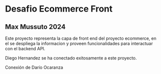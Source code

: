 # Desafio Ecommerce Front
## Max Mussuto 2024

Este proyecto representa la capa de front end del proyecto ecommerce, en el se despliega la informacion y proveen funcionalidades para interactuar con el backend API.

Diego Hernandez se ha conectado exitosamente a este proyecto.

Conexión de Darío Ocaranza